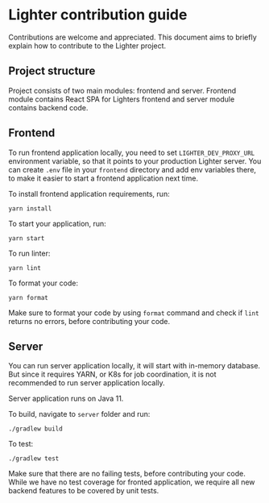 # Lighter contribution guide

Contributions are welcome and appreciated. This document aims to briefly explain how to contribute to the Lighter project.

## Project structure

Project consists of two main modules: frontend and server. Frontend module contains React SPA for Lighters frontend and server module contains backend code.

## Frontend

To run frontend application locally, you need to  set `LIGHTER_DEV_PROXY_URL` environment variable, so that it points to your production Lighter server. You can create `.env` file in your `frontend` directory and add env variables there, to make it easier to start a frontend application next time.

To install frontend application requirements, run:
```
yarn install
```

To start your application, run:
```
yarn start
```

To run linter:
```
yarn lint
```

To format your code:
```
yarn format
```

Make sure to format your code by using `format` command and check if `lint` returns no errors, before contributing your code.

## Server

You can run server application locally, it will start with in-memory database. But since it requires YARN, or K8s for job coordination, it is not recommended to run server application locally.

Server application runs on Java 11.

To build, navigate to `server` folder and run:
```
./gradlew build
```

To test:
```
./gradlew test
```

Make sure that there are no failing tests, before contributing your code. While we have no test coverage for fronted application, we require all new backend features to be covered by unit tests.
